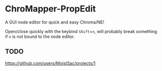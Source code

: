# ChroMapper-PropEdit

A GUI node editor for quick and easy Chroma/NE!

Open/close quickly with the keybind `Shift`+`n`, will probably break something if `n` is not bound to the node editor.

## TODO

https://github.com/users/MoistSac/projects/1
